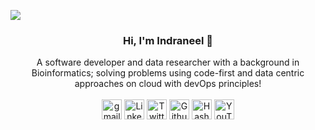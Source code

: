 ![](https://komarev.com/ghpvc/?username=ineelhere&color=red) 

<h3 align = "center"> Hi, I'm Indraneel 👋 </h3>
<p align = "center">
  A software developer and data researcher with a background in Bioinformatics; solving problems using code-first and data centric approaches on cloud with devOps principles!
<br><br>
<a href="mailto:hello.indraneel@gmail.com" target="_blank", style="text-decoration: none;">
<img src="https://freepngimg.com/save-icon/66407-account-icons-wallpaper-desktop-computer-in-sign/512x512" alt="gmail" width="32" height="32">
</a>
<a href="https://www.linkedin.com/in/indraneelchakraborty/" target="_blank" style="text-decoration: none;">
<img src="https://static-exp1.licdn.com/sc/h/al2o9zrvru7aqj8e1x2rzsrca" alt="Linkedin" width="32" height="32">
</a>
<a href="https://twitter.com/ineelhere" target="_blank" style="text-decoration: none;">
<img src="https://abs.twimg.com/favicons/twitter.ico" alt="Twitter" width="32" height="32">
</a>    
<a href="https://github.com/ineelhere" target="_blank" style="text-decoration: none;">
<img width="32" height="32" src="https://github.com/fluidicon.png" alt="Github">
</a>
<a href="https://indraneel.hashnode.dev/" target="_blank" style="text-decoration: none;">
<img width="32" height="32" src="https://cdn.hashnode.com/res/hashnode/image/upload/v1611902473383/CDyAuTy75.png" alt="Hashnode">
</a>
<a href="https://www.youtube.com/channel/UCbIMzl7rOj0FkamVf_aBM8w" target="_blank" style="text-decoration: none;">
<img src="https://www.youtube.com/s/desktop/28b67e7f/img/favicon_48.png" alt="YouTube" width="32" height="32">
</a>
</p>
